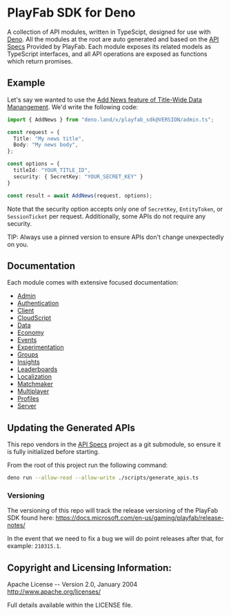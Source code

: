 # PlayFab SDK for Deno

A collection of API modules, written in TypeScipt, designed for use with [Deno](https://deno.land). All the modules at the root are auto generated and based on the [API Specs](https://github.com/PlayFab/API_Specs/tree/master/Swagger/PlayFab) Provided by PlayFab. Each module exposes its related models as TypeScript interfaces, and all API operations are exposed as functions which return promises.

## Example

Let's say we wanted to use the [Add News feature of Title-Wide Data Manangement](https://docs.microsoft.com/en-us/rest/api/playfab/admin/title-wide-data-management/addnews?view=playfab-rest). We'd write the following code:

```typescript
import { AddNews } from "deno.land/x/playfab_sdk@VERSION/admin.ts";

const request = {
  Title: "My news title",
  Body: "My news body",
};

const options = {
  titleId: "YOUR_TITLE_ID",
  security: { SecretKey: "YOUR_SECRET_KEY" }
}

const result = await AddNews(request, options);
```

Note that the security option accepts only one of `SecretKey`, `EntityToken`, or `SessionTicket` per request. Additionally, some APIs do not require any security.

TIP: Always use a pinned version to ensure APIs don't change unexpectedly on you.

## Documentation

Each module comes with extensive focused documentation:

* [Admin](https://doc.deno.land/https/deno.land/x/playfab_sdk/admin.ts)
* [Authentication](https://doc.deno.land/https/deno.land/x/playfab_sdk/authentication.ts)
* [Client](https://doc.deno.land/https/deno.land/x/playfab_sdk/client.ts)
* [CloudScript](https://doc.deno.land/https/deno.land/x/playfab_sdk/cloudscript.ts)
* [Data](https://doc.deno.land/https/deno.land/x/playfab_sdk/data.ts)
* [Economy](https://doc.deno.land/https/deno.land/x/playfab_sdk/economy.ts)
* [Events](https://doc.deno.land/https/deno.land/x/playfab_sdk/client.ts)
* [Experimentation](https://doc.deno.land/https/deno.land/x/playfab_sdk/experimentation.ts)
* [Groups](https://doc.deno.land/https/deno.land/x/playfab_sdk/groups.ts)
* [Insights](https://doc.deno.land/https/deno.land/x/playfab_sdk/insights.ts)
* [Leaderboards](https://doc.deno.land/https/deno.land/x/playfab_sdk/leaderboards.ts)
* [Localization](https://doc.deno.land/https/deno.land/x/playfab_sdk/localization.ts)
* [Matchmaker](https://doc.deno.land/https/deno.land/x/playfab_sdk/matchmaker.ts)
* [Multiplayer](https://doc.deno.land/https/deno.land/x/playfab_sdk/multiplayer.ts)
* [Profiles](https://doc.deno.land/https/deno.land/x/playfab_sdk/profiles.ts)
* [Server](https://doc.deno.land/https/deno.land/x/playfab_sdk/server.ts)

## Updating the Generated APIs

This repo vendors in the [API Specs](https://github.com/PlayFab/API_Specs/tree/master/Swagger/PlayFab) project as a git submodule, so ensure it is fully initialized before starting.

From the root of this project run the following command:

```sh
deno run --allow-read --allow-write ./scripts/generate_apis.ts
```

### Versioning

The versioning of this repo will track the release versioning of the PlayFab SDK found here:
https://docs.microsoft.com/en-us/gaming/playfab/release-notes/

In the event that we need to fix a bug we will do point releases after that, for example: `210315.1`.

## Copyright and Licensing Information:
Apache License -- Version 2.0, January 2004 http://www.apache.org/licenses/

Full details available within the LICENSE file.